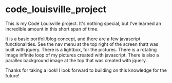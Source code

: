 # code_louisville_project


This is my Code Louisville project. It's nothing special, but I've learned an incredible amount in this short span of time.

It is a basic portfoli/blog concept, and there are a few javascript functionalities. See the nav menu at the top right of the screen thatt was built with jquery. There is a lightbox, for the pictures. There is a rotating image infinite loop of my pictures created with javascript. There is also a parallex background image at the top that was created with jquery.

Thanks for taking a look! I look forward to building on this knowledge for the future!